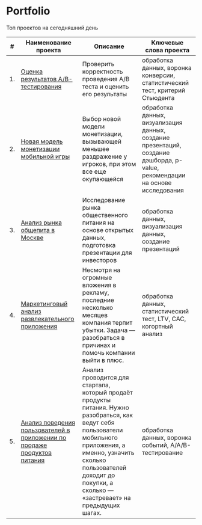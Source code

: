 # Portfolio
Топ проектов на сегодняшний день 

| #    | Наименование проекта                | Описание                                                     | Ключевые слова проекта                                                        |
| ---- | ------------------------------------------------------------ | ------------------------------------------------------------ | ------------------------------------------------------------ |
| 1.   | [Оценка результатов A/B-тестирования](https://github.com/anngnk/Portfolio/tree/main/ab_test) | Проверить корректность проведения A/B теста и оценить его результаты | обработка данных, воронка конверсии, статистический тест, критерий Стьюдента      |
| 2.   | [Новая модель монетизации мобильной игры](https://github.com/anngnk/Portfolio/tree/main/game_monetisation) | Выбор новой модели монетизации, вызывающей меньшее раздражение у игроков, при этом все еще окупающейся | обработка данных, визуализация данных, создание презентаций, создание дэшборда,  p-value, рекомендации на основе исследования |
| 3.   | [Анализ рынка общепита в Москве](https://github.com/anngnk/Portfolio/tree/main/geo_metric) | Исследование рынка общественного питания на основе открытых данных, подготовка презентации для инвесторов             | обработка данных, визуализация данных, создание презентаций |
| 4.   | [Маркетинговый анализ развлекательного приложения](https://github.com/anngnk/Portfolio/tree/main/marketing) |  Несмотря на огромные вложения в рекламу, последние несколько месяцев компания терпит убытки. Задача — разобраться в причинах и помочь компании выйти в плюс.             | обработка данных, статистический тест, LTV, CAC, когортный анализ |
| 5.   | [Анализ поведения пользователей в приложении по продаже продуктов питания](https://github.com/anngnk/Portfolio/tree/main/a_a_b_test) |  Анализ проводится для стартапа, который продаёт продукты питания. Нужно разобраться, как ведут себя пользователи мобильного приложения, а именно, узначить сколько пользователей доходит до покупки, а сколько — «застревает» на предыдущих шагах.             | обработка данных, воронка событий, A/A/B-тестирование |
